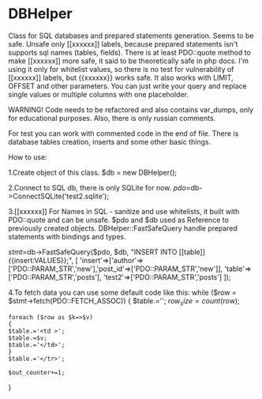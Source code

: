 # DBHelper
Class for SQL databases and prepared statements generation. Seems to be safe.
Unsafe only [[xxxxxx]] labels, because prepared statements isn't supports sql names (tables, fields).
There is at least PDO::quote method to make [[xxxxxx]] more safe, it said to be theoretically safe in php docs.
I'm using it only for whitelist values, so there is no test for vulnerability of [[xxxxxx]] labels, but {{xxxxxx}} works safe.
It also works with LIMIT, OFFSET and other parameters.
You can just write your query and replace single values or multiple columns with one placeholder.

WARNING! Code needs to be refactored and also contains var_dumps, only for educational purposes.
Also, there is only russian comments.

For test you can work with commented code in the end of file.
There is database tables creation, inserts and some other basic things.


How to use:

1.Create object of this class.
$db = new DBHelper();

2.Connect to SQL db, there is only SQLite for now.
$pdo=$db->ConnectSQLite('test2.sqlite');


3.[[xxxxxx]] For Names in SQL - sanitize and use whitelists, it built with PDO::quote and can be unsafe.
$pdo and $db used as Reference to previously created objects.
DBHelper::FastSafeQuery handle prepared statements with bindings and types.

$stmt=$db->FastSafeQuery($pdo, $db, "INSERT INTO [[table]] {{insert:VALUES}};",
[ 
	'insert'=>['author'=>['PDO::PARAM_STR','new'],'post_id'=>['PDO::PARAM_STR','new']], 'table'=>['PDO::PARAM_STR','posts'], 
	'test2'=>['PDO::PARAM_STR','posts']
]);

4.To fetch data you can use some default code like this:
while ($row = $stmt->fetch(PDO::FETCH_ASSOC))
{
	$table.='<tr>';
	$row_size=count($row);
	
	foreach ($row as $k=>$v)
	{
	$table.='<td >';	
	$table.=$v;
	$table.='</td>';	
	}
	$table.='</tr>';
	
	$out_counter+=1;
}
